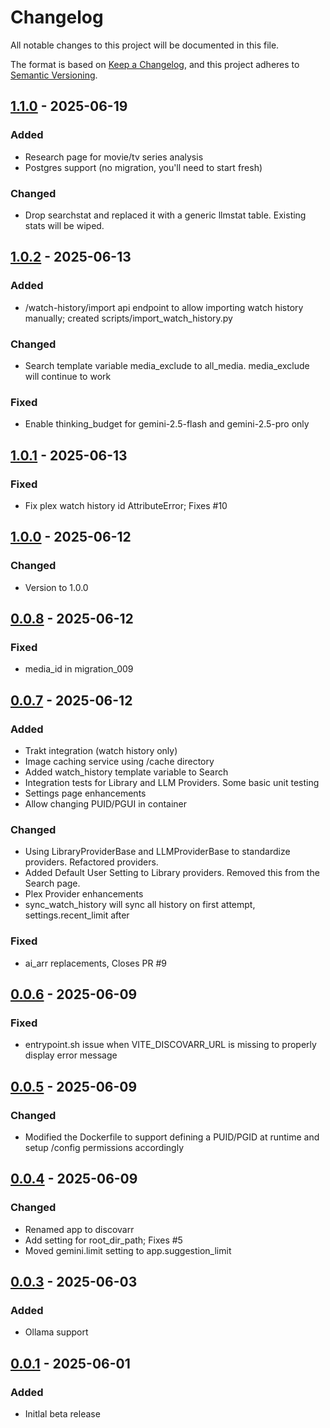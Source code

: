 # Changelog
All notable changes to this project will be documented in this file.

The format is based on [Keep a Changelog](https://keepachangelog.com/en/1.0.0/),
and this project adheres to [Semantic Versioning](https://semver.org/spec/v2.0.0.html).

## [1.1.0]() - 2025-06-19
### Added 
- Research page for movie/tv series analysis
- Postgres support (no migration, you'll need to start fresh)

### Changed
- Drop searchstat and replaced it with a generic llmstat table. Existing stats will be wiped. 

## [1.0.2]() - 2025-06-13
### Added
- /watch-history/import api endpoint to allow importing watch history manually; created scripts/import_watch_history.py

### Changed
- Search template variable media_exclude to all_media. media_exclude will continue to work

### Fixed
- Enable thinking_budget for gemini-2.5-flash and gemini-2.5-pro only

## [1.0.1]() - 2025-06-13
### Fixed
- Fix plex watch history id AttributeError; Fixes #10

## [1.0.0]() - 2025-06-12
### Changed
- Version to 1.0.0

## [0.0.8]() - 2025-06-12
### Fixed
- media_id in migration_009

## [0.0.7]() - 2025-06-12
### Added
- Trakt integration (watch history only)
- Image caching service using /cache directory
- Added watch_history template variable to Search
- Integration tests for Library and LLM Providers. Some basic unit testing
- Settings page enhancements
- Allow changing PUID/PGUI in container

### Changed
- Using LibraryProviderBase and LLMProviderBase to standardize providers. Refactored providers.
- Added Default User Setting to Library providers. Removed this from the Search page.
- Plex Provider enhancements
- sync_watch_history will sync all history on first attempt, settings.recent_limit after

### Fixed 
- ai_arr replacements, Closes PR #9

## [0.0.6]() - 2025-06-09
### Fixed
- entrypoint.sh issue when VITE_DISCOVARR_URL is missing to properly display error message

## [0.0.5]() - 2025-06-09
### Changed
- Modified the Dockerfile to support defining a PUID/PGID at runtime and setup /config permissions accordingly

## [0.0.4]() - 2025-06-09
### Changed
- Renamed app to discovarr
- Add setting for root_dir_path; Fixes #5
- Moved gemini.limit setting to app.suggestion_limit

## [0.0.3]() - 2025-06-03
### Added
- Ollama support

## [0.0.1]() - 2025-06-01
### Added
- Initlal beta release